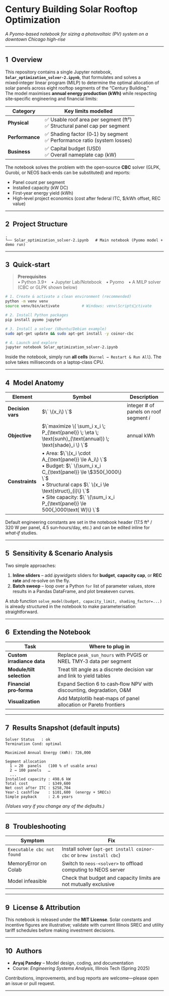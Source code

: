# Century Building Solar Rooftop Optimization  
*A Pyomo-based notebook for sizing a photovoltaic (PV) system on a downtown Chicago high-rise*

---

## 1 Overview  
This repository contains a single Jupyter notebook, **`Solar_optimization_solver-2.ipynb`**, that formulates and solves a mixed‑integer linear program (MILP) to determine the optimal allocation of solar panels across eight rooftop segments of the “Century Building.”  
The model maximises **annual energy production (kWh)** while respecting site‑specific engineering and financial limits:

| Category | Key limits modelled |
|----------|--------------------|
| **Physical** | ✅ Usable roof area per segment (ft²) <br> ✅ Structural panel cap per segment |
| **Performance** | ✅ Shading factor (0‑1) by segment <br> ✅ Performance ratio (system losses) |
| **Business** | ✅ Capital budget (USD) <br> ✅ Overall nameplate cap (kW) |

The notebook solves the problem with the open‑source **CBC** solver (GLPK, Gurobi, or NEOS back‑ends can be substituted) and reports:

* Panel count per segment  
* Installed capacity (kW DC)  
* First‑year energy yield (kWh)  
* High‑level project economics (cost after federal ITC, $/kWh offset, REC value)

---

## 2 Project Structure  

```
.
└── Solar_optimization_solver-2.ipynb   # Main notebook (Pyomo model + demo run)
```

---

## 3 Quick‑start

> **Prerequisites**  
> • Python 3.9+ • Jupyter Lab/Notebook • Pyomo • A MILP solver (CBC or GLPK shown below)

```bash
# 1. Create & activate a clean environment (recommended)
python -m venv venv
source venv/bin/activate          # Windows: venv\Scriptsctivate

# 2. Install Python packages
pip install pyomo jupyter

# 3. Install a solver (Ubuntu/Debian example)
sudo apt-get update && sudo apt-get install -y coinor-cbc

# 4. Launch and explore
jupyter notebook Solar_optimization_solver-2.ipynb
```

Inside the notebook, simply run **all cells** (`Kernel → Restart & Run All`). The solve takes milliseconds on a laptop‑class CPU.

---

## 4 Model Anatomy  

| Element | Symbol | Description |
|---------|--------|-------------|
| **Decision vars** | $\` \(x_i\) \`$ | integer # of panels on roof segment *i* |
| **Objective** | $\`maximize \( \sum_i x_i \; P_{\text{panel}} \; \eta \; \text{sunh}_{\text{annual}} \; \text{shade}_i \) \`$ | annual kWh |
| **Constraints** | • Area: $\`\(x_i \cdot A_{\text{panel}} \le A_i\) \`$ <br> • Budget: $\` \(\sum_i x_i C_{\text{panel}} \le \$350{,}000\) \`$ <br> • Structural caps $\` \(x_i \le \text{struct}_{i}\) \`$ <br> • Site capacity: $\` \(\sum_i x_i P_{\text{panel}} \le 500{,}000\text{ W}\) \`$ |

Default engineering constants are set in the notebook header (17.5 ft² / 320 W per panel, 4.5 sun‑hours/day, etc.) and can be edited inline for *what‑if* studies.

---

## 5 Sensitivity & Scenario Analysis  

Two simple approaches:

1. **Inline sliders** – add *ipywidgets* sliders for **budget**, **capacity cap**, or **REC rate** and re‑solve on the fly.  
2. **Batch sweep** – loop over a Python `for` list of parameter values, store results in a Pandas DataFrame, and plot breakeven curves.

A stub function `solve_model(budget, capacity_limit, shading_factor=...)` is already structured in the notebook to make parameterisation straightforward.

---

## 6 Extending the Notebook  

| Task | Where to plug in |
|------|------------------|
| **Custom irradiance data** | Replace `peak_sun_hours` with PVGIS or NREL TMY‑3 data per segment |
| **Module/tilt selection** | Treat tilt angle as a discrete decision var and link to yield tables |
| **Financial pro‑forma** | Expand Section 6 to cash‑flow NPV with discounting, degradation, O&M |
| **Visualization** | Add Matplotlib heat‑maps of panel allocation or Pareto frontiers |

---

## 7 Results Snapshot (default inputs)

```
Solver Status   : ok
Termination Cond: optimal

Maximized Annual Energy (kWh): 726,000

Segment allocation
  1 → 20  panels   (100 % of usable area)
  2 → 100 panels   …
  ...
Installed capacity : 498.6 kW
Total cost         : $349,600
Net cost after ITC : $258,704
Year‑1 cashflow    : $101,600  (energy + SRECs)
Simple payback     : 2.6 years
```

*(Values vary if you change any of the defaults.)*

---

## 8 Troubleshooting  

| Symptom | Fix |
|---------|-----|
| `Executable cbc not found` | Install solver (`apt-get install coinor-cbc` or `brew install cbc`) |
| MemoryError on Colab | Switch to `neos-<solver>` to offload computing to NEOS server |
| Model infeasible | Check that budget and capacity limits are not mutually exclusive |

---

## 9 License & Attribution  

This notebook is released under the **MIT License**. Solar constants and incentive figures are illustrative; validate with current Illinois SREC and utility tariff schedules before making investment decisions.

---

## 10 Authors  

- **Aryaj Pandey** – Model design, coding, and documentation  
- Course: *Engineering Systems Analysis*, Illinois Tech (Spring 2025)

Contributions, improvements, and bug reports are welcome—please open an issue or pull request.

---

